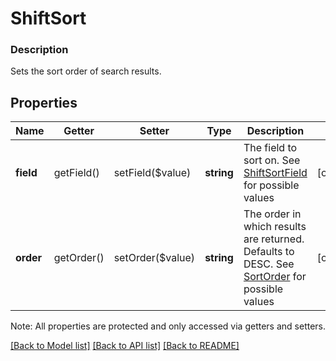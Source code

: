 # ShiftSort

### Description

Sets the sort order of search results.

## Properties
Name | Getter | Setter | Type | Description | Notes
------------ | ------------- | ------------- | ------------- | ------------- | -------------
**field** | getField() | setField($value) | **string** | The field to sort on. See [ShiftSortField](#type-shiftsortfield) for possible values | [optional] 
**order** | getOrder() | setOrder($value) | **string** | The order in which results are returned. Defaults to DESC. See [SortOrder](#type-sortorder) for possible values | [optional] 

Note: All properties are protected and only accessed via getters and setters.

[[Back to Model list]](../../README.md#documentation-for-models) [[Back to API list]](../../README.md#documentation-for-api-endpoints) [[Back to README]](../../README.md)


